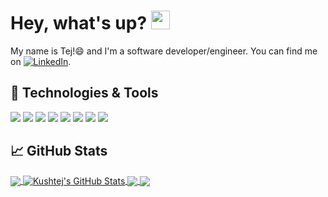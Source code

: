 # Hey, what's up? <img src="https://raw.githubusercontent.com/MartinHeinz/MartinHeinz/master/wave.gif" width="30px">

My name is Tej!😄 and I'm a software developer/engineer. You can find me on [![LinkedIn][3.2]][3].

## 🔧 Technologies & Tools
![](https://img.shields.io/badge/OS-Linux-informational?style=flat&logo=linux&logoColor=white&color=2bbc8a)
![](https://img.shields.io/badge/Code-JavaScript-informational?style=flat&logo=javascript&logoColor=white&color=2bbc8a)
![](https://img.shields.io/badge/Code-PHP-informational?style=flat&logo=php&logoColor=white&color=2bbc8a)
![](https://img.shields.io/badge/Code-Node.js-informational?style=flat&logo=node.js&logoColor=white&color=2bbc8a)
![](https://img.shields.io/badge/Shell-Bash-informational?style=flat&logo=gnu-bash&logoColor=white&color=2bbc8a)
![](https://img.shields.io/badge/Tools-MySQL-informational?style=flat&logo=mysql&logoColor=white&color=2bbc8a)
![](https://img.shields.io/badge/Tools-Docker-informational?style=flat&logo=docker&logoColor=white&color=2bbc8a)
![](https://img.shields.io/badge/Cloud-Heroku-informational?style=flat&logo=heroku&logoColor=white&color=2bbc8a)

## &#x1f4c8; GitHub Stats

<a href="https://github.com/kushtej">
  <img align="center" src="https://github-readme-stats.vercel.app/api/top-langs/?username=kushtej&hide=html,css&title_color=ffffff&text_color=c9cacc&icon_color=2bbc8a&bg_color=1d1f21" />
</a>
<a href="https://github.com/kushtej">
  <img align="center" src="https://github-readme-stats.vercel.app/api?username=kushtej&show_icons=true&line_height=27&count_private=true&title_color=ffffff&text_color=c9cacc&icon_color=2bbc8a&bg_color=1d1f21" alt="Kushtej's GitHub Stats" />
</a>

<a href="https://github.com/kushtej/kan-language-modeling">
  <img align="center" src="https://github-readme-stats.vercel.app/api/pin/?username=kushtej&repo=kan-language-modeling&title_color=ffffff&text_color=c9cacc&icon_color=2bbc8a&bg_color=1d1f21" />
</a>


<a href="https://github.com/kushtej/kushtej.github.io">
  <img align="center" src="https://github-readme-stats.vercel.app/api/pin/?username=kushtej&repo=kushtej.github.io&title_color=ffffff&text_color=c9cacc&icon_color=2bbc8a&bg_color=1d1f21" />
</a>    

<!-- links to social media icons -->

[2.2]: http://i.imgur.com/9I6NRUm.png (github icon without padding)
[3.2]: https://raw.githubusercontent.com/MartinHeinz/MartinHeinz/master/linkedin-3-16.png (LinkedIn icon without padding)


<!-- links to your social media accounts -->

[2]: https://github.com/kushtej
[3]: https://www.linkedin.com/in/tejasvi-sridhar/
